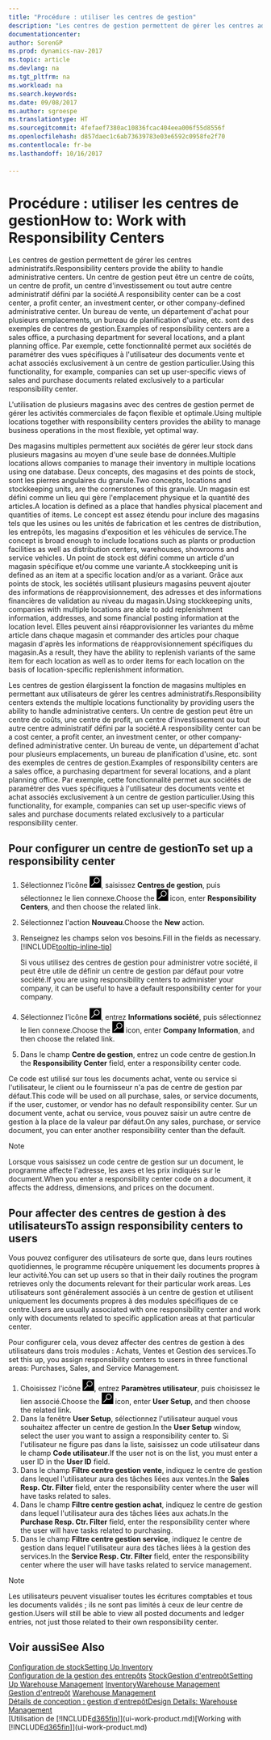 ```yaml
---
title: "Procédure : utiliser les centres de gestion"
description: "Les centres de gestion permettent de gérer les centres administratifs. Un centre de gestion peut être un centre de coûts, un centre de profit, un centre d'investissement ou tout autre centre administratif défini par la société."
documentationcenter: 
author: SorenGP
ms.prod: dynamics-nav-2017
ms.topic: article
ms.devlang: na
ms.tgt_pltfrm: na
ms.workload: na
ms.search.keywords: 
ms.date: 09/08/2017
ms.author: sgroespe
ms.translationtype: HT
ms.sourcegitcommit: 4fefaef7380ac10836fcac404eea006f55d8556f
ms.openlocfilehash: d857daec1c6ab73639783e03e6592c0958fe2f70
ms.contentlocale: fr-be
ms.lasthandoff: 10/16/2017

---
```

# <a name="how-to-work-with-responsibility-centers"></a><span data-ttu-id="9cc60-104">Procédure : utiliser les centres de gestion</span><span class="sxs-lookup"><span data-stu-id="9cc60-104">How to: Work with Responsibility Centers</span></span>
<span data-ttu-id="9cc60-105">Les centres de gestion permettent de gérer les centres administratifs.</span><span class="sxs-lookup"><span data-stu-id="9cc60-105">Responsibility centers provide the ability to handle administrative centers.</span></span> <span data-ttu-id="9cc60-106">Un centre de gestion peut être un centre de coûts, un centre de profit, un centre d'investissement ou tout autre centre administratif défini par la société.</span><span class="sxs-lookup"><span data-stu-id="9cc60-106">A responsibility center can be a cost center, a profit center, an investment center, or other company-defined administrative center.</span></span> <span data-ttu-id="9cc60-107">Un bureau de vente, un département d'achat pour plusieurs emplacements, un bureau de planification d'usine, etc. sont des exemples de centres de gestion.</span><span class="sxs-lookup"><span data-stu-id="9cc60-107">Examples of responsibility centers are a sales office, a purchasing department for several locations, and a plant planning office.</span></span> <span data-ttu-id="9cc60-108">Par exemple, cette fonctionnalité permet aux sociétés de paramétrer des vues spécifiques à l'utilisateur des documents vente et achat associés exclusivement à un centre de gestion particulier.</span><span class="sxs-lookup"><span data-stu-id="9cc60-108">Using this functionality, for example, companies can set up user-specific views of sales and purchase documents related exclusively to a particular responsibility center.</span></span>  

<span data-ttu-id="9cc60-109">L'utilisation de plusieurs magasins avec des centres de gestion permet de gérer les activités commerciales de façon flexible et optimale.</span><span class="sxs-lookup"><span data-stu-id="9cc60-109">Using multiple locations together with responsibility centers provides the ability to manage business operations in the most flexible, yet optimal way.</span></span>

<span data-ttu-id="9cc60-110">Des magasins multiples permettent aux sociétés de gérer leur stock dans plusieurs magasins au moyen d'une seule base de données.</span><span class="sxs-lookup"><span data-stu-id="9cc60-110">Multiple locations allows companies to manage their inventory in multiple locations using one database.</span></span> <span data-ttu-id="9cc60-111">Deux concepts, des magasins et des points de stock, sont les pierres angulaires du granule.</span><span class="sxs-lookup"><span data-stu-id="9cc60-111">Two concepts, locations and stockkeeping units, are the cornerstones of this granule.</span></span> <span data-ttu-id="9cc60-112">Un magasin est défini comme un lieu qui gère l'emplacement physique et la quantité des articles.</span><span class="sxs-lookup"><span data-stu-id="9cc60-112">A location is defined as a place that handles physical placement and quantities of items.</span></span> <span data-ttu-id="9cc60-113">Le concept est assez étendu pour inclure des magasins tels que les usines ou les unités de fabrication et les centres de distribution, les entrepôts, les magasins d'exposition et les véhicules de service.</span><span class="sxs-lookup"><span data-stu-id="9cc60-113">The concept is broad enough to include locations such as plants or production facilities as well as distribution centers, warehouses, showrooms and service vehicles.</span></span> <span data-ttu-id="9cc60-114">Un point de stock est défini comme un article d'un magasin spécifique et/ou comme une variante.</span><span class="sxs-lookup"><span data-stu-id="9cc60-114">A stockkeeping unit is defined as an item at a specific location and/or as a variant.</span></span> <span data-ttu-id="9cc60-115">Grâce aux points de stock, les sociétés utilisant plusieurs magasins peuvent ajouter des informations de réapprovisionnement, des adresses et des informations financières de validation au niveau du magasin.</span><span class="sxs-lookup"><span data-stu-id="9cc60-115">Using stockkeeping units, companies with multiple locations are able to add replenishment information, addresses, and some financial posting information at the location level.</span></span> <span data-ttu-id="9cc60-116">Elles peuvent ainsi réapprovisionner les variantes du même article dans chaque magasin et commander des articles pour chaque magasin d'après les informations de réapprovisionnement spécifiques du magasin.</span><span class="sxs-lookup"><span data-stu-id="9cc60-116">As a result, they have the ability to replenish variants of the same item for each location as well as to order items for each location on the basis of location-specific replenishment information.</span></span>  

<span data-ttu-id="9cc60-117">Les centres de gestion élargissent la fonction de magasins multiples en permettant aux utilisateurs de gérer les centres administratifs.</span><span class="sxs-lookup"><span data-stu-id="9cc60-117">Responsibility centers extends the multiple locations functionality by providing users the ability to handle administrative centers.</span></span> <span data-ttu-id="9cc60-118">Un centre de gestion peut être un centre de coûts, une centre de profit, un centre d'investissement ou tout autre centre administratif défini par la société.</span><span class="sxs-lookup"><span data-stu-id="9cc60-118">A responsibility center can be a cost center, a profit center, an investment center, or other company-defined administrative center.</span></span> <span data-ttu-id="9cc60-119">Un bureau de vente, un département d'achat pour plusieurs emplacements, un bureau de planification d'usine, etc. sont des exemples de centres de gestion.</span><span class="sxs-lookup"><span data-stu-id="9cc60-119">Examples of responsibility centers are a sales office, a purchasing department for several locations, and a plant planning office.</span></span> <span data-ttu-id="9cc60-120">Par exemple, cette fonctionnalité permet aux sociétés de paramétrer des vues spécifiques à l'utilisateur des documents vente et achat associés exclusivement à un centre de gestion particulier.</span><span class="sxs-lookup"><span data-stu-id="9cc60-120">Using this functionality, for example, companies can set up user-specific views of sales and purchase documents related exclusively to a particular responsibility center.</span></span>

## <a name="to-set-up-a-responsibility-center"></a><span data-ttu-id="9cc60-121">Pour configurer un centre de gestion</span><span class="sxs-lookup"><span data-stu-id="9cc60-121">To set up a responsibility center</span></span>  
1.  <span data-ttu-id="9cc60-122">Sélectionnez l'icône ![Page ou état pour la recherche](media/ui-search/search_small.png "Page ou état pour la recherche"), saisissez **Centres de gestion**, puis sélectionnez le lien connexe.</span><span class="sxs-lookup"><span data-stu-id="9cc60-122">Choose the ![Search for Page or Report](media/ui-search/search_small.png "Search for Page or Report icon") icon, enter **Responsibility Centers**, and then choose the related link.</span></span>  
2.  <span data-ttu-id="9cc60-123">Sélectionnez l'action **Nouveau**.</span><span class="sxs-lookup"><span data-stu-id="9cc60-123">Choose the **New** action.</span></span>  
3.  <span data-ttu-id="9cc60-124">Renseignez les champs selon vos besoins.</span><span class="sxs-lookup"><span data-stu-id="9cc60-124">Fill in the fields as necessary.</span></span> [!INCLUDE[tooltip-inline-tip](includes/tooltip-inline-tip_md.md)]  

    <span data-ttu-id="9cc60-125">Si vous utilisez des centres de gestion pour administrer votre société, il peut être utile de définir un centre de gestion par défaut pour votre société.</span><span class="sxs-lookup"><span data-stu-id="9cc60-125">If you are using responsibility centers to administer your company, it can be useful to have a default responsibility center for your company.</span></span>
4. <span data-ttu-id="9cc60-126">Sélectionnez l'icône ![Page ou état pour la recherche](media/ui-search/search_small.png "icône Page ou état pour la recherche"), entrez **Informations société**, puis sélectionnez le lien connexe.</span><span class="sxs-lookup"><span data-stu-id="9cc60-126">Choose the ![Search for Page or Report](media/ui-search/search_small.png "Search for Page or Report icon") icon, enter **Company Information**, and then choose the related link.</span></span>
5. <span data-ttu-id="9cc60-127">Dans le champ **Centre de gestion**, entrez un code centre de gestion.</span><span class="sxs-lookup"><span data-stu-id="9cc60-127">In the **Responsibility Center** field, enter a responsibility center code.</span></span>

<span data-ttu-id="9cc60-128">Ce code est utilisé sur tous les documents achat, vente ou service si l'utilisateur, le client ou le fournisseur n'a pas de centre de gestion par défaut.</span><span class="sxs-lookup"><span data-stu-id="9cc60-128">This code will be used on all purchase, sales, or service documents, if the user, customer, or vendor has no default responsibility center.</span></span> <span data-ttu-id="9cc60-129">Sur un document vente, achat ou service, vous pouvez saisir un autre centre de gestion à la place de la valeur par défaut.</span><span class="sxs-lookup"><span data-stu-id="9cc60-129">On any sales, purchase, or service document, you can enter another responsibility center than the default.</span></span>

> [!NOTE]  
>  <span data-ttu-id="9cc60-130">Lorsque vous saisissez un code centre de gestion sur un document, le programme affecte l'adresse, les axes et les prix indiqués sur le document.</span><span class="sxs-lookup"><span data-stu-id="9cc60-130">When you enter a responsibility center code on a document, it affects the address, dimensions, and prices on the document.</span></span>  

## <a name="to-assign-responsibility-centers-to-users"></a><span data-ttu-id="9cc60-131">Pour affecter des centres de gestion à des utilisateurs</span><span class="sxs-lookup"><span data-stu-id="9cc60-131">To assign responsibility centers to users</span></span>  
<span data-ttu-id="9cc60-132">Vous pouvez configurer des utilisateurs de sorte que, dans leurs routines quotidiennes, le programme récupère uniquement les documents propres à leur activité.</span><span class="sxs-lookup"><span data-stu-id="9cc60-132">You can set up users so that in their daily routines the program retrieves only the documents relevant for their particular work areas.</span></span> <span data-ttu-id="9cc60-133">Les utilisateurs sont généralement associés à un centre de gestion et utilisent uniquement les documents propres à des modules spécifiques de ce centre.</span><span class="sxs-lookup"><span data-stu-id="9cc60-133">Users are usually associated with one responsibility center and work only with documents related to specific application areas at that particular center.</span></span>  

<span data-ttu-id="9cc60-134">Pour configurer cela, vous devez affecter des centres de gestion à des utilisateurs dans trois modules : Achats, Ventes et Gestion des services.</span><span class="sxs-lookup"><span data-stu-id="9cc60-134">To set this up, you assign responsibility centers to users in three functional areas: Purchases, Sales, and Service Management.</span></span>  

1.  <span data-ttu-id="9cc60-135">Choisissez l'icône ![Page ou état pour la recherche](media/ui-search/search_small.png "Page ou état pour la recherche"), entrez **Paramètres utilisateur**, puis choisissez le lien associé.</span><span class="sxs-lookup"><span data-stu-id="9cc60-135">Choose the ![Search for Page or Report](media/ui-search/search_small.png "Search for Page or Report icon") icon, enter **User Setup**, and then choose the related link.</span></span>  
2.  <span data-ttu-id="9cc60-136">Dans la fenêtre **User Setup**, sélectionnez l'utilisateur auquel vous souhaitez affecter un centre de gestion.</span><span class="sxs-lookup"><span data-stu-id="9cc60-136">In the **User Setup** window, select the user you want to assign a responsibility center to.</span></span> <span data-ttu-id="9cc60-137">Si l'utilisateur ne figure pas dans la liste, saisissez un code utilisateur dans le champ **Code utilisateur**.</span><span class="sxs-lookup"><span data-stu-id="9cc60-137">If the user not is on the list, you must enter a user ID in the **User ID** field.</span></span>  
3.  <span data-ttu-id="9cc60-138">Dans le champ **Filtre centre gestion vente**, indiquez le centre de gestion dans lequel l'utilisateur aura des tâches liées aux ventes.</span><span class="sxs-lookup"><span data-stu-id="9cc60-138">In the **Sales Resp. Ctr. Filter** field, enter the responsibility center where the user will have tasks related to sales.</span></span>  
4.  <span data-ttu-id="9cc60-139">Dans le champ **Filtre centre gestion achat**, indiquez le centre de gestion dans lequel l'utilisateur aura des tâches liées aux achats.</span><span class="sxs-lookup"><span data-stu-id="9cc60-139">In the **Purchase Resp. Ctr. Filter** field, enter the responsibility center where the user will have tasks related to purchasing.</span></span>  
5.  <span data-ttu-id="9cc60-140">Dans le champ **Filtre centre gestion service**, indiquez le centre de gestion dans lequel l'utilisateur aura des tâches liées à la gestion des services.</span><span class="sxs-lookup"><span data-stu-id="9cc60-140">In the **Service Resp. Ctr. Filter** field, enter the responsibility center where the user will have tasks related to service management.</span></span>  

> [!NOTE]  
>  <span data-ttu-id="9cc60-141">Les utilisateurs peuvent visualiser toutes les écritures comptables et tous les documents validés ; ils ne sont pas limités à ceux de leur centre de gestion.</span><span class="sxs-lookup"><span data-stu-id="9cc60-141">Users will still be able to view all posted documents and ledger entries, not just those related to their own responsibility center.</span></span>

## <a name="see-also"></a><span data-ttu-id="9cc60-142">Voir aussi</span><span class="sxs-lookup"><span data-stu-id="9cc60-142">See Also</span></span>  
[<span data-ttu-id="9cc60-143">Configuration de stock</span><span class="sxs-lookup"><span data-stu-id="9cc60-143">Setting Up Inventory</span></span>](inventory-setup-inventory.md)  
<span data-ttu-id="9cc60-144">[Configuration de la gestion des entrepôts](warehouse-setup-warehouse.md)
[Stock](inventory-manage-inventory.md)[Gestion d'entrepôt](warehouse-manage-warehouse.md)</span><span class="sxs-lookup"><span data-stu-id="9cc60-144">[Setting Up Warehouse Management](warehouse-setup-warehouse.md)
[Inventory](inventory-manage-inventory.md)[Warehouse Management](warehouse-manage-warehouse.md)</span></span>  
<span data-ttu-id="9cc60-145">[Gestion d'entrepôt](warehouse-manage-warehouse.md)  </span><span class="sxs-lookup"><span data-stu-id="9cc60-145">[Warehouse Management](warehouse-manage-warehouse.md)  </span></span>  
[<span data-ttu-id="9cc60-146">Détails de conception : gestion d'entrepôt</span><span class="sxs-lookup"><span data-stu-id="9cc60-146">Design Details: Warehouse Management</span></span>](design-details-warehouse-management.md)  
<span data-ttu-id="9cc60-147">[Utilisation de [!INCLUDE[d365fin](includes/d365fin_md.md)]](ui-work-product.md)</span><span class="sxs-lookup"><span data-stu-id="9cc60-147">[Working with [!INCLUDE[d365fin](includes/d365fin_md.md)]](ui-work-product.md)</span></span>

